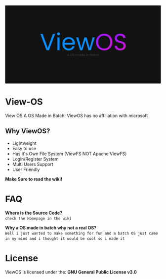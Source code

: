 ![](https://github.com/gamemaster123356/View-OS/blob/viewos-main/ViewOS-Banner.png)
# View-OS
View OS A OS Made in Batch! ViewOS has no affiliation with microsoft

## Why ViewOS?
- Lightweight
- Easy to use
- Has it's Own File System (ViewFS NOT Apache ViewFS)
- Login/Register System
- Multi Users Support
- User Friendly

**Make Sure to read the wiki!**

# FAQ
**Where is the Source Code?**<br>
`check the Homepage in the wiki`

**Why a OS made in batch why not a real OS?**<br>
`Well i just wanted to make something for fun and a batch OS just came in my mind and i thought it would be cool so i made it`

# License
ViewOS is licensed under the: **GNU General Public License v3.0**
